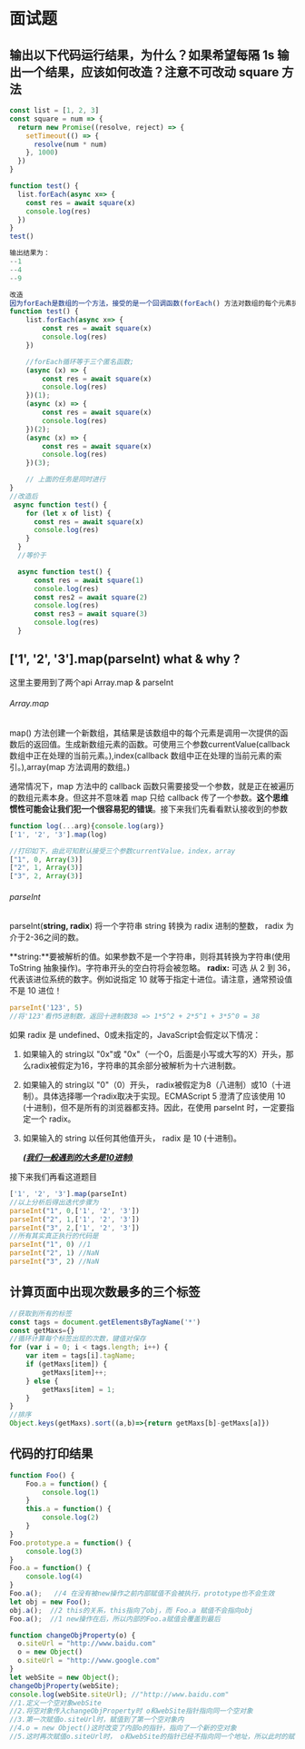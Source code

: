 

# 面试题

## 输出以下代码运行结果，为什么？如果希望每隔 1s 输出一个结果，应该如何改造？注意不可改动 square 方法

```javascript
const list = [1, 2, 3]
const square = num => {
  return new Promise((resolve, reject) => {
    setTimeout(() => {
      resolve(num * num)
    }, 1000)
  })
}

function test() {
  list.forEach(async x=> {
    const res = await square(x)
    console.log(res)
  })
}
test()
```

[^注意]: forEach遍历传进square的num会被 Promise保存



```js
输出结果为：
--1
--4
--9
```

```js
改造
因为forEach是数组的一个方法，接受的是一个回调函数(forEach() 方法对数组的每个元素执行一次给定的函数。)
function test() {
    list.forEach(async x=> {
        const res = await square(x)
        console.log(res)
    })

    //forEach循环等于三个匿名函数;
    (async (x) => {
        const res = await square(x)
        console.log(res)
    })(1);
    (async (x) => {
        const res = await square(x)
        console.log(res)
    })(2);
    (async (x) => {
        const res = await square(x)
        console.log(res)
    })(3);

    // 上面的任务是同时进行
}
//改造后
 async function test() {
    for (let x of list) {
      const res = await square(x)
      console.log(res)
    }
  }
  //等价于

  async function test() {
      const res = await square(1)
      console.log(res)
      const res2 = await square(2)
      console.log(res)
      const res3 = await square(3)
      console.log(res)
  }
```

## ['1', '2', '3'].map(parseInt) what & why ?

这里主要用到了两个api Array.map & parseInt

###### Array.map

map() 方法创建一个新数组，其结果是该数组中的每个元素是调用一次提供的函数后的返回值。生成新数组元素的函数。可使用三个参数currentValue(callback 数组中正在处理的当前元素。),index(callback 数组中正在处理的当前元素的索引。),array(map 方法调用的数组。)

通常情况下，map 方法中的 callback 函数只需要接受一个参数，就是正在被遍历的数组元素本身。但这并不意味着 map 只给 callback 传了一个参数。**这个思维惯性可能会让我们犯一个很容易犯的错误**。接下来我们先看看默认接收到的参数

```js
function log(...arg){console.log(arg)}
['1', '2', '3'].map(log)

//打印如下，由此可知默认接受三个参数currentValue，index，array
["1", 0, Array(3)]
["2", 1, Array(3)]
["3", 2, Array(3)]
```

###### parseInt

parseInt(**string, radix**)   将一个字符串 string 转换为 radix 进制的整数， radix 为介于2-36之间的数。

**string:**要被解析的值。如果参数不是一个字符串，则将其转换为字符串(使用  ToString 抽象操作)。字符串开头的空白符将会被忽略。
**radix:** 可选  从 2 到 36，代表该进位系统的数字。例如说指定 10 就等于指定十进位。请注意，通常预设值不是 10 进位！

```js
parseInt('123', 5)
//将'123'看作5进制数，返回十进制数38 => 1*5^2 + 2*5^1 + 3*5^0 = 38
```

如果 radix 是 undefined、0或未指定的，JavaScript会假定以下情况：

1. 如果输入的 string以 "0x"或 "0x"（一个0，后面是小写或大写的X）开头，那么radix被假定为16，字符串的其余部分被解析为十六进制数。

2. 如果输入的 string以 "0"（0）开头， radix被假定为8（八进制）或10（十进制）。具体选择哪一个radix取决于实现。ECMAScript 5 澄清了应该使用 10 (十进制)，但不是所有的浏览器都支持。因此，在使用 parseInt 时，一定要指定一个 radix。

3. 如果输入的 string 以任何其他值开头， radix 是 10 (十进制)。

   ***<u>(我们一般遇到的大多是10进制)</u>***

接下来我们再看这道题目

```js
['1', '2', '3'].map(parseInt) 
//以上分析后得出迭代步骤为
parseInt("1", 0,['1', '2', '3'])
parseInt("2", 1,['1', '2', '3'])
parseInt("3", 2,['1', '2', '3'])
//所有其实真正执行的代码是
parseInt("1", 0) //1
parseInt("2", 1) //NaN
parseInt("3", 2) //NaN
```

## 计算页面中出现次数最多的三个标签

```js
//获取到所有的标签
const tags = document.getElementsByTagName('*') 
const getMaxs={}
//循环计算每个标签出现的次数，键值对保存
for (var i = 0; i < tags.length; i++) {
    var item = tags[i].tagName;
    if (getMaxs[item]) {
        getMaxs[item]++;
    } else {
        getMaxs[item] = 1;
    }
}
//排序
Object.keys(getMaxs).sort((a,b)=>{return getMaxs[b]-getMaxs[a]})
```

## 代码的打印结果

```js
function Foo() {
    Foo.a = function() {
        console.log(1)
    }
    this.a = function() {
        console.log(2)
    }
}
Foo.prototype.a = function() {
    console.log(3)
}
Foo.a = function() {
    console.log(4)
}
Foo.a();   //4 在没有被new操作之前内部赋值不会被执行，prototype也不会生效
let obj = new Foo();
obj.a();  //2 this的关系，this指向了obj，而 Foo.a 赋值不会指向obj
Foo.a();  //1 new操作在后，所以内部的Foo.a赋值会覆盖到最后
```

```js
function changeObjProperty(o) {
  o.siteUrl = "http://www.baidu.com"
  o = new Object()
  o.siteUrl = "http://www.google.com"
} 
let webSite = new Object();
changeObjProperty(webSite);
console.log(webSite.siteUrl); //"http://www.baidu.com"
//1.定义一个空对象webSite
//2.将空对象传入changeObjProperty时 o和webSite指针指向同一个空对象
//3.第一次赋值o.siteUrl时，赋值到了第一个空对象内
//4.o = new Object()这时改变了内部o的指针，指向了一个新的空对象
//5.这时再次赋值o.siteUrl时， o和webSite的指针已经不指向同一个地址，所以此时的赋值不会对webSite指向的内容产生影响
```

